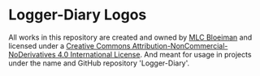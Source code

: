 # Logger-Diary Logos

All works in this repository are created and owned by [MLC Bloeiman](https://github.com/mar-on-github) and licensed under a [Creative Commons Attribution-NonCommercial-NoDerivatives 4.0 International License](https://creativecommons.org/licenses/by-nc-nd/4.0/). And meant for usage in projects under the name and GitHub repository 'Logger-Diary'.